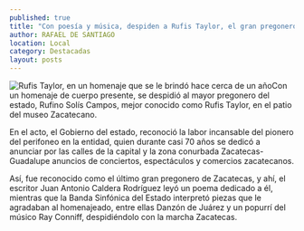 ```yaml
---
published: true
title: "Con poesía y música, despiden a Rufis Taylor, el gran pregonero de Zacatecas"
author: RAFAEL DE SANTIAGO
location: Local
category: Destacadas
layout: posts
---
```


![Rufis Taylor, en un homenaje que se le brindó hace cerca de un año](http://i.imgur.com/sYOx9qgm.jpg)Con un homenaje de cuerpo presente, se despidió al mayor pregonero del estado, Rufino Solís Campos, mejor conocido como Rufis Taylor, en el patio del museo Zacatecano. 

En el acto, el Gobierno del estado, reconoció la labor incansable del pionero del perifoneo en la entidad, quien durante casi 70 años se dedicó a anunciar por las calles de la capital y la zona conurbada Zacatecas-Guadalupe anuncios de conciertos, espectáculos y comercios zacatecanos.

Así, fue reconocido como el último gran pregonero de Zacatecas, y ahí, el escritor Juan Antonio Caldera Rodríguez leyó un poema dedicado a él, mientras que la Banda Sinfónica del Estado interpretó piezas que le agradaban al homenajeado, entre ellas Danzón de Juárez y un popurrí del músico Ray Conniff, despidiéndolo con la marcha Zacatecas.
